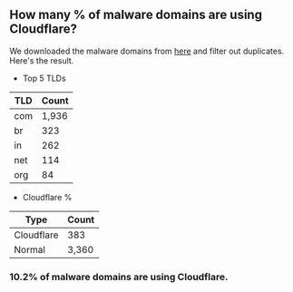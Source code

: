 ## How many % of malware domains are using Cloudflare?


We downloaded the malware domains from [here](https://urlhaus.abuse.ch) and filter out duplicates.
Here's the result.


[//]: # (start replacement)


- Top 5 TLDs

| TLD | Count |
| --- | --- |
| com | 1,936 |
| br | 323 |
| in | 262 |
| net | 114 |
| org | 84 |


- Cloudflare %

| Type | Count |
| --- | --- |
| Cloudflare | 383 |
| Normal | 3,360 |


### 10.2% of malware domains are using Cloudflare.